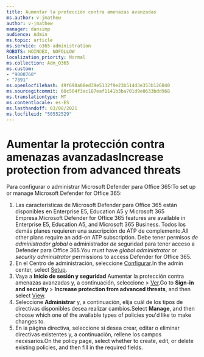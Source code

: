 ```yaml
---
title: Aumentar la protección contra amenazas avanzadas
ms.author: v-jmathew
author: v-jmathew
manager: dansimp
audience: Admin
ms.topic: article
ms.service: o365-administration
ROBOTS: NOINDEX, NOFOLLOW
localization_priority: Normal
ms.collection: Adm_O365
ms.custom:
- "9000760"
- "7391"
ms.openlocfilehash: 49f690a08ed39e5132f9e23b514d3e353b126840
ms.sourcegitcommit: 60c504f3ac187eaf1141b3ba701d9e0633bdd968
ms.translationtype: MT
ms.contentlocale: es-ES
ms.lasthandoff: 03/08/2021
ms.locfileid: "50552529"
---
```

# <a name="increase-protection-from-advanced-threats"></a><span data-ttu-id="40cb3-102">Aumentar la protección contra amenazas avanzadas</span><span class="sxs-lookup"><span data-stu-id="40cb3-102">Increase protection from advanced threats</span></span>

<span data-ttu-id="40cb3-103">Para configurar o administrar Microsoft Defender para Office 365:</span><span class="sxs-lookup"><span data-stu-id="40cb3-103">To set up or manage Microsoft Defender for Office 365:</span></span>

1. <span data-ttu-id="40cb3-104">Las características de Microsoft Defender para Office 365 están disponibles en Enterprise E5, Education A5 y Microsoft 365 Empresa.</span><span class="sxs-lookup"><span data-stu-id="40cb3-104">Microsoft Defender for Office 365 features are available in Enterprise E5, Education A5, and Microsoft 365 Business.</span></span> <span data-ttu-id="40cb3-105">Todos los demás planes requieren una suscripción de ATP de complemento.</span><span class="sxs-lookup"><span data-stu-id="40cb3-105">All other plans require an add-on ATP subscription.</span></span> <span data-ttu-id="40cb3-106">Debe tener permisos *de administrador global* o administrador *de* seguridad para tener acceso a Defender para Office 365.</span><span class="sxs-lookup"><span data-stu-id="40cb3-106">You must have *global administrator* or *security administrator* permissions to access Defender for Office 365.</span></span>
2. <span data-ttu-id="40cb3-107">En el Centro de administración, seleccione [Configurar](https://go.microsoft.com/fwlink/p/?linkid=2075721).</span><span class="sxs-lookup"><span data-stu-id="40cb3-107">In the admin center, select [Setup](https://go.microsoft.com/fwlink/p/?linkid=2075721).</span></span>
3. <span data-ttu-id="40cb3-108">Vaya a **Inicio de sesión y seguridad** Aumentar la protección contra amenazas avanzadas y, a continuación, seleccione  >   [Ver](https://go.microsoft.com/fwlink/?linkid=2109302).</span><span class="sxs-lookup"><span data-stu-id="40cb3-108">Go to **Sign-in and security** > **Increase protection from advanced threats**, and then select [View](https://go.microsoft.com/fwlink/?linkid=2109302).</span></span>
4. <span data-ttu-id="40cb3-109">Seleccione **Administrar** y, a continuación, elija cuál de los tipos de directivas disponibles desea realizar cambios.</span><span class="sxs-lookup"><span data-stu-id="40cb3-109">Select **Manage**, and then choose which one of the available types of policies you'd like to make changes to.</span></span>
5. <span data-ttu-id="40cb3-110">En la página directiva, seleccione si desea crear, editar o eliminar directivas existentes y, a continuación, rellene los campos necesarios.</span><span class="sxs-lookup"><span data-stu-id="40cb3-110">On the policy page, select whether to create, edit, or delete existing policies, and then fill in the required fields.</span></span>
